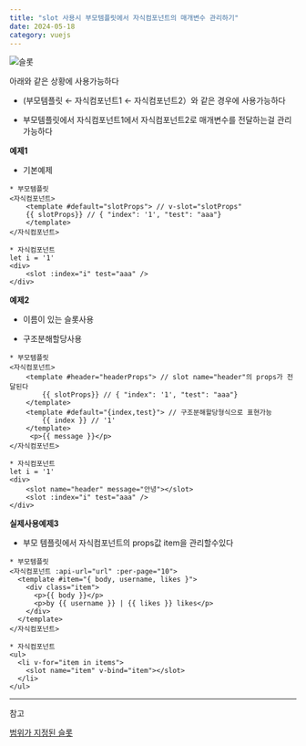 ```yaml
---
title: "slot 사용시 부모템플릿에서 자식컴포넌트의 매개변수 관리하기"
date: 2024-05-18
category: vuejs
---
```


![슬롯](/storage/1715962590.jpg)

아래와 같은 상황에 사용가능하다

- (부모템플릿 ← 자식컴포넌트1 ← 자식컴포넌트2）와 같은 경우에 사용가능하다

- 부모템플릿에서 자식컴포넌트1에서 자식컴포넌트2로 매개변수를 전달하는걸 관리가능하다

**예제1**

- 기본예제

```
* 부모템플릿
<자식컴포넌트>
    <template #default="slotProps"> // v-slot="slotProps" 
    {{ slotProps}} // { "index": '1', "test": "aaa"}
    </template>
</자식컴포넌트>

* 자식컴포넌트
let i = '1'
<div>
    <slot :index="i" test="aaa" />
</div>
```

**예제2**

- 이름이 있는 슬롯사용

- 구조분해할당사용

```
* 부모템플릿
<자식컴포넌트>
    <template #header="headerProps"> // slot name="header"의 props가 전달된다
        {{ slotProps}} // { "index": '1', "test": "aaa"}
    </template>
    <template #default="{index,test}"> // 구조분해할당형식으로 표현가능
        {{ index }} // '1'
    </template>
     <p>{{ message }}</p>
</자식컴포넌트>

* 자식컴포넌트
let i = '1'
<div>
    <slot name="header" message="안녕"></slot>
    <slot :index="i" test="aaa" />
</div>
```

**실제사용예제3**

- 부모 템플릿에서 자식컴포넌트의 props값 item을 관리할수있다

```
* 부모템플릿
<자식컴포넌트 :api-url="url" :per-page="10">
  <template #item="{ body, username, likes }">
    <div class="item">
      <p>{{ body }}</p>
      <p>by {{ username }} | {{ likes }} likes</p>
    </div>
  </template>
</자식컴포넌트>

* 자식컴포넌트
<ul>
  <li v-for="item in items">
    <slot name="item" v-bind="item"></slot>
  </li>
</ul>
```

---

참고

[범위가 지정된 슬롯](https://ko.vuejs.org/guide/components/slots#scoped-slots)
